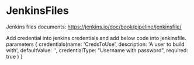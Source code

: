 # JenkinsFiles
Jenkins files documents: 
https://jenkins.io/doc/book/pipeline/jenkinsfile/

Add credential into jenkins credentials and add below code into jenkinsfile.
parameters {
    credentials(name: 'CredsToUse', description: 'A user to build with', defaultValue: '', credentialType: "Username with password", required: true )
} 
